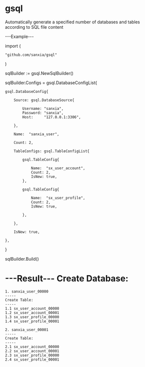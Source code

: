 # gsql
Automatically generate a specified number of databases and tables according to SQL file content

---Example---

import (

    "github.com/sanxia/gsql"

)

sqlBuilder := gsql.NewSqlBuilder()

sqlBuilder.Configs = gsql.DatabaseConfigList{

    gsql.DatabaseConfig{

        Source: gsql.DatabaseSource{

            Username: "sanxia",
            Password: "sanxia",
            Host:     "127.0.0.1:3306",

        },

        Name:  "sanxia_user",

        Count: 2,

        TableConfigs: gsql.TableConfigList{

            gsql.TableConfig{

                Name:  "sx_user_account",
                Count: 2,
                IsNew: true,
            },

            gsql.TableConfig{

                Name:  "sx_user_profile",
                Count: 2,
                IsNew: true,

            },

        },

        IsNew: true,

    },

}

sqlBuilder.Build()


---Result---
Create Database:
=====
    1. sanxia_user_00000
    -----
    Create Table:
    -----
    1.1 sx_user_account_00000
    1.2 sx_user_account_00001
    1.3 sx_user_profile_00000
    1.4 sx_user_profile_00001

    2. sanxia_user_00001
    -----
    Create Table:
    -----
    2.1 sx_user_account_00000
    2.2 sx_user_account_00001
    2.3 sx_user_profile_00000
    2.4 sx_user_profile_00001


